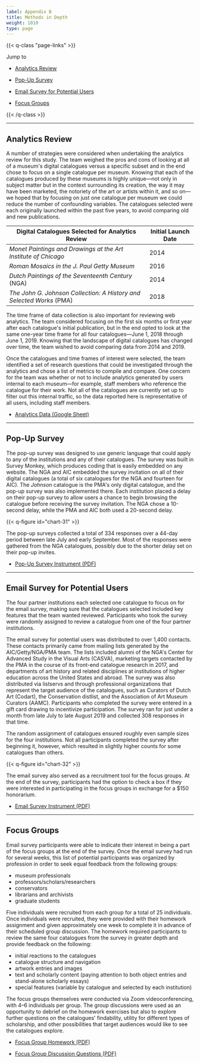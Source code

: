 ```yaml
---
label: Appendix B
title: Methods in Depth
weight: 1010
type: page
---
```


{{< q-class "page-links" >}}

Jump to

- [Analytics Review](#analytics-review)

- [Pop-Up Survey](#pop-up-survey)

- [Email Survey for Potential Users](#email-survey-for-potential-users)

- [Focus Groups](#focus-groups)

{{< /q-class >}}

---

## Analytics Review

A number of strategies were considered when undertaking the analytics review for this study. The team weighed the pros and cons of looking at all of a museum's digital catalogues versus a specific subset and in the end chose to focus on a single catalogue per museum. Knowing that each of the catalogues produced by these museums is highly unique—not only in subject matter but in the context surrounding its creation, the way it may have been marketed, the notoriety of the art or artists within it, and so on—we hoped that by focusing on just one catalogue per museum we could reduce the number of confounding variables. The catalogues selected were each originally launched within the past five years, to avoid comparing old and new publications.

| Digital Catalogues Selected for Analytics Review | Initial Launch Date |
| ---- | ---- |
| *Monet Paintings and Drawings at the Art Institute of Chicago* | 2014 |
| *Roman Mosaics in the J. Paul Getty Museum* | 2016 |
| *Dutch Paintings of the Seventeenth Century* (NGA) | 2014 | 
| *The John G. Johnson Collection: A History and Selected Works* (PMA) | 2018 | 

The time frame of data collection is also important for reviewing web analytics. The team considered focusing on the first six months or first year after each catalogue's initial publication, but in the end opted to look at the same one-year time frame for all four catalogues—June 1, 2018 through June 1, 2019. Knowing that the landscape of digital catalogues has changed over time, the team wished to avoid comparing data from 2014 and 2019.

Once the catalogues and time frames of interest were selected, the team identified a set of research questions that could be investigated through the analytics and chose a list of metrics to compile and compare. One concern for the team was whether or not to include analytics generated by users internal to each museum—for example, staff members who reference the catalogue for their work. Not all of the catalogues are currently set up to filter out this internal traffic, so the data reported here is representative of all users, including staff members.

- [Analytics Data (Google Sheet)](https://docs.google.com/spreadsheets/d/1JquCc_CQDLMm45XA_cGNaCpi2yZ_Dt2f9VeWEq3WuH8/edit?usp=sharing)

---

## Pop-Up Survey

The pop-up survey was designed to use generic language that could apply to any of the institutions and any of their catalogues. The survey was built in Survey Monkey, which produces coding that is easily embedded on any website. The NGA and AIC embedded the survey invitation on all of their digital catalogues (a total of six catalogues for the NGA and fourteen for AIC). The *Johnson* catalogue is the PMA's only digital catalogue, and the pop-up survey was also implemented there. Each institution placed a delay on their pop-up survey to allow users a chance to begin browsing the catalogue before receiving the survey invitation. The NGA chose a 10-second delay, while the PMA and AIC both used a 20-second delay.

{{< q-figure id="chart-31" >}}

The pop-up surveys collected a total of 334 responses over a 44-day period between late July and early September. Most of the responses were gathered from the NGA catalogues, possibly due to the shorter delay set on their pop-up invites.

- [Pop-Up Survey Instrument (PDF)](/downloads/instruments/pop-up-survey.pdf)

---

## Email Survey for Potential Users

The four partner institutions each selected one catalogue to focus on for the email survey, making sure that the catalogues selected included key features that the team wanted reviewed. Participants who took the survey were randomly assigned to review a catalogue from one of the four partner institutions.

The email survey for potential users was distributed to over 1,400 contacts. These contacts primarily came from mailing lists generated by the AIC/Getty/NGA/PMA team. The lists included alumni of the NGA's Center for Advanced Study in the Visual Arts (CASVA), marketing targets contacted by the PMA in the course of its front-end catalogue research in 2017, and departments of art history and related disciplines at institutions of higher education across the United States and abroad. The survey was also distributed via listservs and through professional organizations that represent the target audience of the catalogues, such as Curators of Dutch Art (Codart), the Conservation distlist, and the Association of Art Museum Curators (AAMC). Participants who completed the survey were entered in a gift card drawing to incentivize participation. The survey ran for just under a month from late July to late August 2019 and collected 308 responses in that time.

The random assignment of catalogues ensured roughly even sample sizes for the four institutions. Not all participants completed the survey after beginning it, however, which resulted in slightly higher counts for some catalogues than others.

{{< q-figure id="chart-32" >}}

The email survey also served as a recruitment tool for the focus groups. At the end of the survey, participants had the option to check a box if they were interested in participating in the focus groups in exchange for a $150 honorarium.

- [Email Survey Instrument (PDF)](/downloads/instruments/email-survey.pdf)

---

## Focus Groups

Email survey participants were able to indicate their interest in being a part of the focus groups at the end of the survey. Once the email survey had run for several weeks, this list of potential participants was organized by profession in order to seek equal feedback from the following groups:

- museum professionals
- professors/scholars/researchers
- conservators
- librarians and archivists
- graduate students

Five individuals were recruited from each group for a total of 25 individuals. Once individuals were recruited, they were provided with their homework assignment and given approximately one week to complete it in advance of their scheduled group discussion. The homework required participants to review the same four catalogues from the survey in greater depth and provide feedback on the following:

- initial reactions to the catalogues
- catalogue structure and navigation
- artwork entries and images
- text and scholarly content (paying attention to both object entries and stand-alone scholarly essays)
- special features (variable by catalogue and selected by each institution)

The focus groups themselves were conducted via Zoom videoconferencing, with 4–6 individuals per group. The group discussions were used as an opportunity to debrief on the homework exercises but also to explore further questions on the catalogues' findability, utility for different types of scholarship, and other possibilities that target audiences would like to see the catalogues explore.

- [Focus Group Homework (PDF)](/downloads/instruments/focus-group-homework.pdf)

- [Focus Group Discussion Questions (PDF)](/downloads/instruments/focus-group-discussion-questions.pdf)
